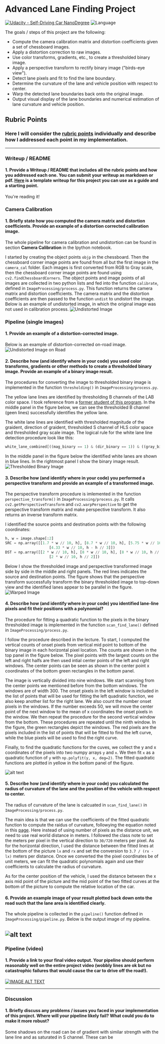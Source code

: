 # **Advanced Lane Finding Project**

[![Udacity - Self-Driving Car NanoDegree](https://s3.amazonaws.com/udacity-sdc/github/shield-carnd.svg)](http://www.udacity.com/drive)  ![Language](https://img.shields.io/badge/language-Python-green.svg)

The goals / steps of this project are the following:

* Compute the camera calibration matrix and distortion coefficients given a set of chessboard images.
* Apply a distortion correction to raw images.
* Use color transforms, gradients, etc., to create a thresholded binary image.
* Apply a perspective transform to rectify binary image ("birds-eye view").
* Detect lane pixels and fit to find the lane boundary.
* Determine the curvature of the lane and vehicle position with respect to center.
* Warp the detected lane boundaries back onto the original image.
* Output visual display of the lane boundaries and numerical estimation of lane curvature and vehicle position.

[//]: # (Image References)
[image1]: ./output_images/camera_calibration.png "Undistorted"
[image2]: ./output_images/pipeline_undistort.png "Undistorted Image on Road"
[image3]: ./output_images/thresholding.png "Thresholded Binary Image"
[image4]: ./output_images/perspective_transform.png "Warped Image"
[image5]: ./output_images/polynomial_fit.png "Fitted Polynomial"
[image6]: ./output_images/pipeline_output.png "Output"
[video1]: ./project_video.mp4 "Video"

## Rubric Points
### Here I will consider the [rubric points](https://review.udacity.com/#!/rubrics/571/view) individually and describe how I addressed each point in my implementation.

---

### Writeup / README

#### 1. Provide a Writeup / README that includes all the rubric points and how you addressed each one.  You can submit your writeup as markdown or pdf.  [Here](https://github.com/udacity/CarND-Advanced-Lane-Lines/blob/master/writeup_template.md) is a template writeup for this project you can use as a guide and a starting point.

You're reading it!

### Camera Calibration

#### 1. Briefly state how you computed the camera matrix and distortion coefficients. Provide an example of a distortion corrected calibration image.
The whole pipeline for camera calibration and undistortion can be found
in section **Camera Calibration** in the Ipython notebook.

I started by creating the object points `objp` in the chessboard.
Then the chessboard corner image points are found from all but the first image
in the `camera_cal` folder.  Each images is first converted from RGB to Gray scale,
then the chessboard corner image points are found using `cv2.findChessboardCorners`.
The object points and image points of all images are collected in two python lists
and fed into the function `calibrate`, defined in `ImageProcessing/process.py`.
This function returns the camera matrix and distortion coefficients.
The camera matrix and the distortion coefficients are then passed to the function `undist` to undistort the image.
Below is an example of undistorted image, in which the original image was not used in calibration process.
![Undistorted Image][image1]

### Pipeline (single images)

#### 1. Provide an example of a distortion-corrected image.
Below is an example of distortion-corrected on-road image.
![Undistorted Image on Road][image2]

#### 2. Describe how (and identify where in your code) you used color transforms, gradients or other methods to create a thresholded binary image.  Provide an example of a binary image result.

The procedures for converting the image to thresholded binary image is implemented in the function `thresholding()` in `ImageProcessing/process.py`. 

The yellow lane lines are identified by thresholding B channels of the LAB color space. I took reference from a [former student of this program](https://github.com/jeremy-shannon/CarND-Advanced-Lane-Lines). In the middle panel in the figure below, we can see the thresholded B channel (geen lines) successfully identifies the yellow lane.

The white lane lines are identified with thresholded magnitude of the graident, direction of graident, thresholded S channel of HLS color space and thresholded gray scale image. 
The logical rule for the white lane line detection procedure look like this:
```python
white_lane_combined[((mag_binary == 1) & (dir_binary == 1)) & ((gray_binary == 1) | (s_binary == 1))] = 1
```
In the middle panel in the figure below the identified white lanes are shown in blue lines. 
In the rightmost panel I show the binary image result.
![Thresholded Binary Image][image3]

#### 3. Describe how (and identify where in your code) you performed a perspective transform and provide an example of a transformed image.

The perspective transform procedure is imlemented in the function `perspective_transform()` in `ImageProcessing/process.py`.  It calls `cv2.getPerspectiveTransform` and `cv2.warpPerspective` to get the perspective transform matrix and make perspective transform.  It also returns an inverse transform matrix.

I identified the source points and destination points with the following coordinates:
```python
h, w = image.shape[:2]
SRC = np.array([[1.7 * w // 10, h], [8.7 * w // 10, h], [5.75 * w // 10, h - h // 3], 
                    [4.33 * w // 10, h - h // 3]])
DST = np.array([[2 * w // 10, h], [8 * w // 10, h], [8 * w // 10, h // 2], 
                    [2 * w // 10, h // 2]])
```
Below I show the thresholded image and perspective transformed image side by side in the middle and right panels.  The red lines indicates the source and destination points.  The figure shows that the perspective transform successfully transform the binary thresholded image to top-down view and the identified lanes appear to be parallel in the figure.
![Warped Image][image4]

#### 4. Describe how (and identify where in your code) you identified lane-line pixels and fit their positions with a polynomial?

The procedure for fitting a quadratic function to the pixels in the binary thresholded image is implemented in the 
function `scan_find_lane()` defined in `ImageProcessing/process.py`.  

I follow the procedure described in the lecture. To start, I computed the vertical counts of onset pixels from 
vertical mid point to bottom of the binary image in each horizontal pixel location.
The counts are shown in the top panel in the figure below.  The pixel points with the largest counts on the left and
right halfs are then used intial center points of the left and right windows.  The center points can be seen as shown
in the center point x coordinates of the bottom green rectangles in the bottom panel.

The image is vertically divided into nine windows. We start scanning from the center points we mentioned before from
the bottom windows. The windows are of width 300.  The onset pixels in the left window is included in the list of points that will be
used for fitting the left quadratic function, we also keep another list for the right lane.  We also count the number
onset pixels in the windows. If the number exceeds 50, we will move the center point of the next window to the
mean of x coordinates the onset pixels in the window.  We then repeat the procedure for the second vertical window
from the bottom. These procedures are repeated until the ninth window.  In the figure, the green rectangles
depict the windows. The red pixels are the pixels included in the list of points that will be fitted to find the left
curve, while the blue pixels will be used to find the right curve.

Finally, to find the quadratic functions for the cuves, we collect the y and x coordinates of the pixels into
two numpy arrays `y` and `x`.  We then fit `x` as a quadratic function of `y` with `np.polyfit(y, x, deg=2)`. The fitted quadratic functions are plotted in yellow in the bottom panel of the figure.


![alt text][image5]

#### 5. Describe how (and identify where in your code) you calculated the radius of curvature of the lane and the position of the vehicle with respect to center.

The radius of curvature of the lane is calcuated in `scan_find_lane()` in `ImageProcessing/process.py`.  

The main idea is that we can use the coefficients of the fitted quadratic function to compute the raidus of curvature, followying the equation noted in this [page](https://www.intmath.com/applications-differentiation/8-radius-curvature.php).  Here instead of using number of pixels as the distance unit, we need to use real world distance in meters.  I followed the class note to set the meters per pixel in the vertical direction to `30/720` meters per pixel.  As for the horizontal direction, I used the distance between the fitted lines at the bottom of the picture `lx` and `rx` and set the conversion to `3.7 / (rx - lx)` meters per distance.  Once we converted the the pixel coordinates be of unit meters, we can fit the
quadratic polynomials again and use their coefficients to calculate the radius of curvature. 

As for the center position of the vehicle, I used the distance between  the x axis mid point of the picture 
and the mid point of the two fitted curves
at the bottom of the picture to compute the relative location of the car.

#### 6. Provide an example image of your result plotted back down onto the road such that the lane area is identified clearly.

The whole pipeline is collected in the `pipeline()`
function defined in `ImageProcessing/pipeline.py`.  Below is the output image of my pipeline.

![alt text][image6]
---

### Pipeline (video)

#### 1. Provide a link to your final video output.  Your pipeline should perform reasonably well on the entire project video (wobbly lines are ok but no catastrophic failures that would cause the car to drive off the road!).

[![IMAGE ALT TEXT](http://img.youtube.com/vi/kRrMwEymS-0/0.jpg)](https://www.youtube.com/watch?v=kRrMwEymS-0"")

---

### Discussion

#### 1. Briefly discuss any problems / issues you faced in your implementation of this project.  Where will your pipeline likely fail?  What could you do to make it more robust?

Some shadows on the road can be of gradient with similar strength with the lane line and as saturated in S channel.
These can be 